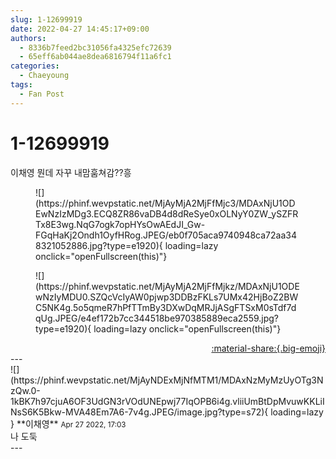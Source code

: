 ```yaml
---
slug: 1-12699919
date: 2022-04-27 14:45:17+09:00
authors:
  - 8336b7feed2bc31056fa4325efc72639
  - 65eff6ab044ae8dea6816794f11a6fc1
categories:
  - Chaeyoung
tags:
  - Fan Post
---
```


# 1-12699919

<div class="post-container" markdown="1">
<div class="content-container md-sidebar__scrollwrap" markdown="1">

이채영 뭔데 자꾸 내맘훔쳐감??흥
<figure markdown="1">
![](https://phinf.wevpstatic.net/MjAyMjA2MjFfMjc3/MDAxNjU1ODEwNzIzMDg3.ECQ8ZR86vaDB4d8dReSye0xOLNyY0ZW_ySZFRTx8E3wg.NqG7ogk7opHYsOwAEdJI_Gw-FGqHaKj2Ondh1OyfHRog.JPEG/eb0f705aca9740948ca72aa348321052886.jpg?type=e1920){ loading=lazy onclick="openFullscreen(this)"}
</figure>

<figure markdown="1">
![](https://phinf.wevpstatic.net/MjAyMjA2MjFfMjkz/MDAxNjU1ODEwNzIyMDU0.SZQcVcIyAW0pjwp3DDBzFKLs7UMx42HjBoZ2BWC5NK4g.5o5qmeR7hPfTTmBy3DXwDqMRJjASgFTSxM0sTdf7dqUg.JPEG/e4ef172b7cc344518be970385889eca2559.jpg?type=e1920){ loading=lazy onclick="openFullscreen(this)"}
</figure>


</div>
</div>

<div style="text-align: right;" markdown="1">
<a href="https://weverse.io/fromis9/fanpost/1-12699919" style="text-align: right;">:material-share:{.big-emoji}</a>
</div>
---

<div class="comments-container md-sidebar__scrollwrap" markdown="1">
<div class="comment" markdown="1">
<div class='id-container' markdown="1">
![](https://phinf.wevpstatic.net/MjAyNDExMjNfMTM1/MDAxNzMyMzUyOTg3NzQw.0-1kBK7h97cjuA6OF3UdGN3rVOdUNEpwj77IqOPB6i4g.vliiUmBtDpMvuwKKLiINsS6K5Bkw-MVA48Em7A6-7v4g.JPEG/image.jpg?type=s72){ loading=lazy }
**<span class="artist">이채영</span>** <small>Apr 27 2022, 17:03</small><br>
</div>
<div class='comment-body' markdown="1">
나 도둑
</div>
</div>
</div>
---
